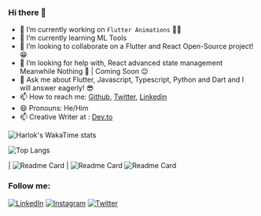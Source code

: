 ### Hi there 👋

- 🔭 I’m currently working on `Flutter Animations` 🚀💙
- 🌱 I’m currently learning ML Tools
- 👯 I’m looking to collaborate on a Flutter and React Open-Source project! 😁
- 🤔 I’m looking for help with, React advanced state management Meanwhile Nothing 🚀 | Coming Soon 😉
- 💬 Ask me about Flutter, Javascript, Typescript, Python and Dart and I will answer eagerly! 😎
- 📫 How to reach me: [Github](https://github.com/yunweneric), [Twitter](https://twitter.com/Yunweneric), [Linkedin](https://www.linkedin.com/in/yunweneric/)
- 😄 Pronouns: He/Him
- 📫 Creative Writer at : [Dev.to](https://dev.to/yunweneric)


![Harlok's WakaTime stats](https://github-readme-stats.vercel.app/api/wakatime?username=yunweneric\&layout=compact&theme=github_dark_dimmed)


![Top Langs](https://github-readme-stats.vercel.app/api/top-langs/?username=yunweneric\&layout=compact&theme=github_dark_dimmed)

| 
![Readme Card](https://github-readme-stats.vercel.app/api/pin/?username=yunweneric\&repo=flutter-nike-animation\&show_owner=true&theme=github_dark_dimmed) | 
![Readme Card](https://github-readme-stats.vercel.app/api/pin/?username=yunweneric\&repo=flutter-nike-animation\&show_owner=true&theme=github_dark_dimmed) 
![Readme Card](https://github-readme-stats.vercel.app/api/pin/?username=yunweneric\&repo=flutter-nike-animation\&show_owner=true&theme=github_dark_dimmed) 



### Follow me:

<a href="https://www.linkedin.com/in/yunweneric/" target="_blank"><img src="https://img.shields.io/badge/LinkedIn-%230077B5.svg?&style=flat-square&logo=linkedin&logoColor=white" alt="LinkedIn"></a>
<a href="https://www.instagram.com/yunweneric" target="_blank"><img src="https://img.shields.io/badge/Instagram-%23E4405F.svg?&style=flat-square&logo=instagram&logoColor=white" alt="Instagram"></a>
<a href="https://www.twitter.com/yunweneric" target="_blank"><img src="https://img.shields.io/badge/Twitter-%231877F2.svg?&style=flat-square&logo=twitter&logoColor=white" alt="Twitter"></a>
